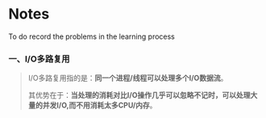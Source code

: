 # Notes
To do record the problems in the learning process



### 一、I/O多路复用

>I/O多路复用指的是：**同一个进程/线程可以处理多个I/O数据流**。
>
>其优势在于：**当处理的消耗对比I/O操作几乎可以忽略不记时，可以处理大量的并发I/O,而不用消耗太多CPU/内存**。